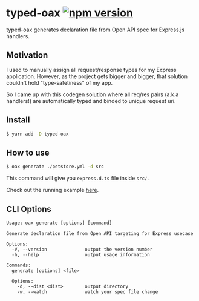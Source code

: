 # typed-oax [![npm version](https://badge.fury.io/js/typed-oax.svg)](https://badge.fury.io/js/typed-oax)

typed-oax generates declaration file from Open API spec for Express.js handlers.

## Motivation

I used to manually assign all request/response types for my Express application.
However, as the project gets bigger and bigger, that solution couldn't hold "type-safetiness" of my app.

So I came up with this codegen solution where all req/res pairs (a.k.a handlers!) are automatically typed and binded to unique request uri.

## Install

```sh
$ yarn add -D typed-oax
```

## How to use

```sh
$ oax generate ./petstore.yml -d src
```

This command will give you `express.d.ts` file inside `src/`.

Check out the running example [here](./example).

## CLI Options

```
Usage: oax generate [options] [command]

Generate declaration file from Open API targeting for Express usecase

Options:
  -V, --version              output the version number
  -h, --help                 output usage information

Commands:
  generate [options] <file>

  Options:
    -d, --dist <dist>        output directory
    -w, --watch              watch your spec file change
```
